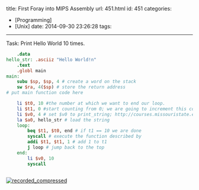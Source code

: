 title: First Foray into MIPS Assembly
url: 451.html
id: 451
categories:
  - [Programming]
  - [Unix]
date: 2014-09-30 23:26:28
tags:
---
Task: Print Hello World 10 times.

```mips
	.data
hello_str: .asciiz "Hello World!n"
	.text
	.globl main
main:
	subu $sp, $sp, 4 # create a word on the stack
	sw $ra, 4($sp) # store the return address
# put main function code here

	li $t0, 10 #the number at which we want to end our loop.
	li $t1, 0 #start counting from 0; we are going to increment this counter 10 times.
	li $v0, 4 # set $v0 to print_string; http://courses.missouristate.edu/kenvollmar/mars/Help/SyscallHelp.html
	la $a0, hello_str # load the string
	loop:
		beq $t1, $t0, end # if t1 == 10 we are done
		syscall # execute the function described by
		addi $t1, $t1, 1 # add 1 to t1
		j loop # jump back to the top
	end:
		li $v0, 10
		syscall
        
```

[![recorded_compressed](/wp-content/uploads/2014/09/recorded_compressed1-300x214.gif)](/wp-content/uploads/2014/09/recorded_compressed1.gif)
